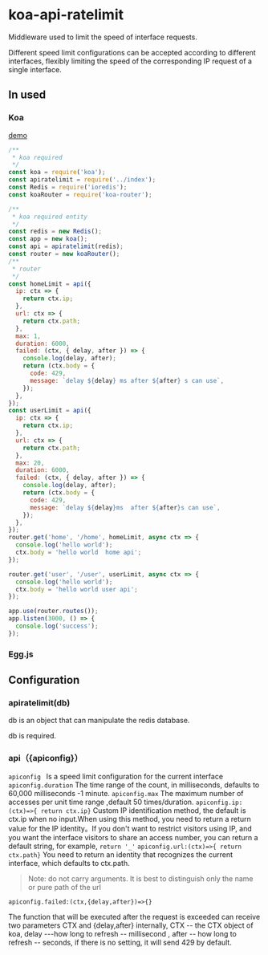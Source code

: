 # koa-api-ratelimit

Middleware used to limit the speed of interface requests.

Different speed limit configurations can be accepted according to different interfaces, flexibly limiting the speed of the corresponding IP request of a single interface.

## In used

### Koa 

   [demo]()

```javascript
/**
 * koa required
 */
const koa = require('koa');
const apiratelimit = require('../index');
const Redis = require('ioredis');
const koaRouter = require('koa-router');

/**
 * koa required entity
 */
const redis = new Redis();
const app = new koa();
const api = apiratelimit(redis);
const router = new koaRouter();
/**
 * router
 */
const homeLimit = api({
  ip: ctx => {
    return ctx.ip;
  },
  url: ctx => {
    return ctx.path;
  },
  max: 1,
  duration: 6000,
  failed: (ctx, { delay, after }) => {
    console.log(delay, after);
    return (ctx.body = {
      code: 429,
      message: `delay ${delay} ms after ${after} s can use`,
    });
  },
});
const userLimit = api({
  ip: ctx => {
    return ctx.ip;
  },
  url: ctx => {
    return ctx.path;
  },
  max: 20,
  duration: 6000,
  failed: (ctx, { delay, after }) => {
    console.log(delay, after);
    return (ctx.body = {
      code: 429,
      message: `delay ${delay}ms  after ${after}s can use`,
    });
  },
});
router.get('home', '/home', homeLimit, async ctx => {
  console.log('hello world');
  ctx.body = 'hello world  home api';
});

router.get('user', '/user', userLimit, async ctx => {
  console.log('hello world');
  ctx.body = 'hello world user api';
});

app.use(router.routes());
app.listen(3000, () => {
  console.log('success');
});

```

### Egg.js

## Configuration

### apiratelimit(db)

db is an object that can manipulate the redis database.

db is required.

### api（{apiconfig}）

`apiconfig ` Is a speed limit configuration for the current interface
`apiconfig.duration` The time range of the count, in milliseconds, defaults to 60,000 milliseconds -1 minute.
`apiconfig.max` The maximum number of accesses per unit time range ,default 50 times/duration.
`apiconfig.ip:(ctx)=>{ return ctx.ip}` Custom IP identification method, the default is ctx.ip when no input.When using this method, you need to return a return value for the IP identity。If you don't want to restrict visitors using IP, and you want the interface visitors to share an access number, you can return a default string, for example,  `return '_'`
`apiconfig.url:(ctx)=>{ return ctx.path}` You need to return an identity that recognizes the current interface, which defaults to ctx.path.

> Note: do not carry arguments. It is best to distinguish only the name or pure path of the url

`apiconfig.failed:(ctx,{delay,after})=>{} `

The function that will be executed after the request is exceeded can receive two parameters CTX and {delay,after} internally, CTX -- the CTX object of koa, delay  ---how long  to refresh -- millisecond , after -- how long to refresh -- seconds, if there is no setting, it will send 429 by default.